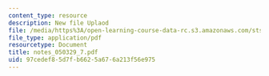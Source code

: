 ```yaml
---
content_type: resource
description: New file Uplaod
file: /media/https%3A/open-learning-course-data-rc.s3.amazonaws.com/sts-464-cultural-history-of-technology-spring-2005/97cedef85d7fb6625a676a213f56e975_notes_050329_7.pdf
file_type: application/pdf
resourcetype: Document
title: notes_050329_7.pdf
uid: 97cedef8-5d7f-b662-5a67-6a213f56e975
---
```

